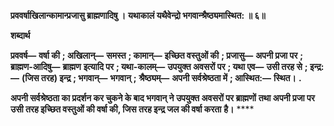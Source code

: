 **प्रववर्षाखिलान्कामान्प्रजासु ब्राह्मणादिषु ।** **यथाकालं यथैवेन्द्रो भगवान्श्रैष्ठ्यमास्थित: ॥ ६॥** 

**शब्दार्थ** 

**प्रववर्ष—** **वर्षा की** **; अखिलान्—** **समस्त** **; कामान्—** **इच्छित वस्तुओं की** **; प्रजासु—** **अपनी प्रजा पर** **; ब्राह्मण-आदिषु—** **ब्राह्मण** **इत्यादि पर** **; यथा-कालम्—** **उपयुक्त अवसरों पर** **; यथा एव—** **उसी तरह से** **; इन्द्र:—** **(जिस तरह) इन्द्र** **; भगवान्—** **भगवान्** **;** **श्रैष्ठ्यम्—** **अपनी सर्वश्रेष्ठता में** **; आस्थित:—** **स्थित।** **.** 

**अपनी सर्वश्रेष्ठता का प्रदर्शन कर चुकने के बाद भगवान् ने उपयुक्त अवसरों पर ब्राह्मणों** **तथा अपनी प्रजा पर उसी तरह इच्छित वस्तुओं की वर्षा की, जिस तरह इन्द्र जल की वर्षा करता** **है।** **** 